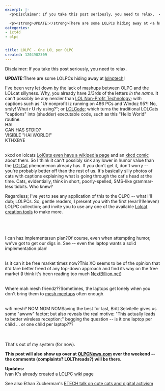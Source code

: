 ```yaml
---
excerpt: |-
  <p>Disclaimer: If you take this post seriously, you need to relax.  </p>

  <p><strong>UPDATE:</strong>There are some LOLPCs hiding away at <a href="http://lolnptech.blogspot.com/search/label/olpc">lolnptech</a>!</p>
categories:
- ict4d
- olpc


title: LOLPC - One LOL per OLPC
created: 1204902309
---
```

<p>Disclaimer: If you take this post seriously, you need to relax.  </p>

<p><strong>UPDATE:</strong>There are some LOLPCs hiding away at <a href="http://lolnptech.blogspot.com/search/label/olpc">lolnptech</a>!</p>

<p>I've been very let down by the lack of mashups between OLPC and the LOLcat sillyness.  Why, you already have 2/3rds of the letters <em>in the name</em>.  It can't possibly be any nerdier than <a href="http://lolnptech.blogspot.com/" target="_blank">LOL Non-Profit Technology</a>; with captions such as "Ur nonprofit iz running on 486 PCs and Windoz 95?! No, srsly! Whut r U rly using?"; or <a href="http://lolcode.com/" target="_blank">LOLCode</a>; which turns the traditional LOLCats "captions" into (shudder) executable code, such as this "Hello World" routine:<br />
HAI<br />
CAN HAS STDIO?<br />
VISIBLE "HAI WORLD!"<br />
KTHXBYE</p>


<a href="http://xkcd.com/262/" target="_blank"></a><br>xkcd on lolcats
<a href="http://en.wikipedia.org/wiki/Lolcat" target="_blank">LolCats even have a wikipedia page</a> and an <a href="http://xkcd.com/262/" target="_blank">xkcd comic</a> about them. So I think it can't possibly sink any lower in humor value than the <a href="http://icanhascheezburger.com/" target="_blank">LOLCat</a> phenomenon already has.  If you don't get it, don't worry -- you're probably better off than the rest of us.  It's basically silly photos of cats with captions explaining what is going through the cat's head at the time.  Cats, evidentially, think in short, poorly-spelled, SMS-like grammar-less tidbits.  Who knew?  

<p>Regardless; I've yet to see any application of this to the OLPC -- what I'll dub; LOLPCs.  So, gentle readers, I present you with the first (evar1!1!eleven) LOLPC collection; and invite you to use any one of the available <a href="http://www.google.com/search?hl=en&q=lolcat+build&btnG=Search">Lolcat creation tools</a> to make more.<br />
<br clear="all" /><br />
<br />
<a href="http://www.olpcnews.com/implementation/plan/" target="_blank"></a><br>I can haz implementasun plan?Of course, even when attempting humor, we've got to get our digs in.  See -- even the laptop wants a solid implementation plan! <br clear="all" /></p>


<a href="http://www.olpcnews.com/sales_talk/products/" target="_blank"></a><br>Is it can it be free market timez now?This XO seems to be of the opinion that it'd fare better freed of any top-down approach and find its way on the free market (I think it's been reading too much <a href="http://www.nextbillion.net" target="_blank">NextBillion.net</a>) 
<br clear="all" />


<a href="http://www.olpcnews.com/hardware/wireless/" target="_blank"></a><br>Where mah mesh friendz??Sometimes, the laptops get lonely when you don't bring them to <a href="http://olpclearningclub.org/">mesh meetups</a> often enough. 
<br clear="all" />

<a href="http://flickr.com/photos/bs/2179334163/in/pool-535050@N23" target="_blank"></a><br>wifi mesh? NOM NOM NOMSaving the best for last, Britt Selvitelle gives us some "awww" factor; but also reveals the real motive: "This actually leads to better wireless reception;" begging the question -- is it one laptop per child ... or one child per laptop??? 

<p><br clear="all" /><br />
That's out of my system (for now).</p>

<p><strong>This post will also show up over at <a href="http://www.olpcnews.com" target="_blank">OLPCNews.com</a> over the weekend -- the comments (complaints? LOLThreads?) will be there.</strong></p>

<p><strong>Updates:</strong><br />
Ivan K's already created a <a href="http://wiki.laptop.org/go/LOLPC">LOLPC wiki page</a></p>

<p>See also Ethan Zuckerman's <a href="http://www.ethanzuckerman.com/blog/2008/03/08/the-cute-cat-theory-talk-at-etech/" />ETECH talk on cute cats and digital activism</p>
